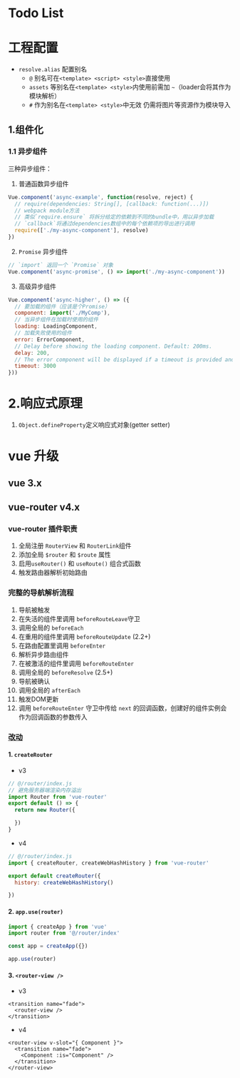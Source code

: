 # Todo List

# 工程配置
- `resolve.alias` 配置别名
  - `@` 别名可在`<template> <script> <style>`直接使用
  - `assets` 等别名在`<template> <style>`内使用前需加 `~`（loader会将其作为模块解析）
  - `#` 作为别名在`<template> <style>`中无效 仍需将图片等资源作为模块导入


## 1.组件化
### 1.1 异步组件
三种异步组件：
1. 普通函数异步组件
```javascript
Vue.component('async-example', function(resolve, reject) {
  // require(dependencies: String[], [callback: function(...)])
  // webpack module方法
  // 类似`require.ensure` 将拆分给定的依赖到不同的bundle中，用以异步加载
  // `callback`将通过dependencies数组中的每个依赖项的导出进行调用
  require(['./my-async-component'], resolve)
})
```

2. `Promise` 异步组件
```javascript
// `import` 返回一个 `Promise` 对象
Vue.component('async-promise', () => import('./my-async-component'))
```

3. 高级异步组件
```javascript
Vue.component('async-higher', () => ({
  // 要加载的组件（应该是个Promise）
  component: import('./MyComp'),
  // 当异步组件在加载时使用的组件
  loading: LoadingComponent,
  // 加载失败使用的组件
  error: ErrorComponent,
  // Delay before showing the loading component. Default: 200ms.
  delay: 200,
  // The error component will be displayed if a timeout is provided and exceeded. Default: Infinity.
  timeout: 3000
}))
```

# 2.响应式原理
1. `Object.defineProperty`定义响应式对象(getter setter)



# vue 升级
## vue 3.x

## vue-router v4.x

### vue-router 插件职责
1. 全局注册 `RouterView` 和 `RouterLink`组件
2. 添加全局 `$router` 和 `$route` 属性
3. 启用`useRouter()` 和 `useRoute()` 组合式函数
4. 触发路由器解析初始路由

### 完整的导航解析流程
1. 导航被触发
2. 在失活的组件里调用 `beforeRouteLeave`守卫
3. 调用全局的 `beforeEach`
4. 在重用的组件里调用 `beforeRouteUpdate` (2.2+)
5. 在路由配置里调用 `beforeEnter`
6. 解析异步路由组件
7. 在被激活的组件里调用 `beforeRouteEnter`
8. 调用全局的 `beforeResolve` (2.5+)
9. 导航被确认
10. 调用全局的 `afterEach`
11. 触发DOM更新
12. 调用 `beforeRouteEnter` 守卫中传给 `next` 的回调函数，创建好的组件实例会作为回调函数的参数传入

### [改动](https://router.vuejs.org/zh/guide/migration/)
#### 1. `createRouter`
- v3
```javascript
// @/router/index.js
// 避免服务器端渲染内存溢出
import Router from 'vue-router'
export default () => {
  return new Router({

  })
}
```

- v4
```javascript
// @/router/index.js
import { createRouter, createWebHashHistory } from 'vue-router'

export default createRouter({
  history: createWebHashHistory()

})
```

#### 2. `app.use(router)`
```javascript
import { createApp } from 'vue'
import router from '@/router/index'

const app = createApp({})

app.use(router)
```

#### 3. `<router-view />`
- v3
```tpl
<transition name="fade">
  <router-view />
</transition>
```

- v4
```tpl
<router-view v-slot="{ Component }">
  <transition name="fade">
    <Component :is="Component" />
  </transition>
</router-view>
```

### 
